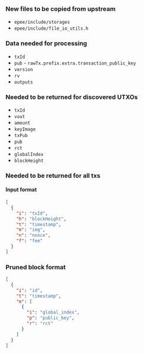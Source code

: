 ### New files to be copied from upstream

- `epee/include/storages`
- `epee/include/file_io_utils.h`

### Data needed for processing

- `txId`
- `pub` - `rawTx.prefix.extra.transaction_public_key`
- `version`
- `rv`
- `outputs`

### Needed to be returned for discovered UTXOs

- `txId`
- `vout`
- `amount`
- `keyImage`
- `txPub`
- `pub`
- `rct`
- `globalIndex`
- `blockHeight`

### Needed to be returned for all txs

#### Input format

```json
[
  {
    "i": "txId",
    "h": "blockHeight",
    "t": "timestamp",
    "m": "img",
    "n": "nonce",
    "f": "fee"
  }
]
```

### Pruned block format

```json
[
  {
    "i": "id",
    "t": "timestamp",
    "m": [
      {
        "i": "global_index",
        "p": "public_key",
        "r": "rct"
      }
    ]
  }
]
```
